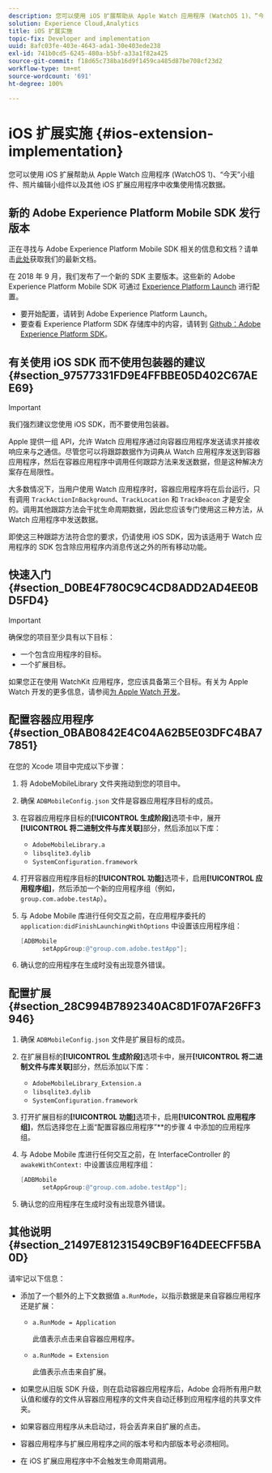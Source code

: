 ```yaml
---
description: 您可以使用 iOS 扩展帮助从 Apple Watch 应用程序 (WatchOS 1)、“今天”小组件、照片编辑小组件以及其他 iOS 扩展应用程序中收集使用情况数据。
solution: Experience Cloud,Analytics
title: iOS 扩展实施
topic-fix: Developer and implementation
uuid: 8afc03fe-403e-4643-ada1-30e403ede238
exl-id: 741b0cd5-6245-480a-b5bf-a33a1f82a425
source-git-commit: f18d65c738ba16d9f1459ca485d87be708cf23d2
workflow-type: tm+mt
source-wordcount: '691'
ht-degree: 100%

---
```


# iOS 扩展实施 {#ios-extension-implementation}

您可以使用 iOS 扩展帮助从 Apple Watch 应用程序 (WatchOS 1)、“今天”小组件、照片编辑小组件以及其他 iOS 扩展应用程序中收集使用情况数据。

## 新的 Adobe Experience Platform Mobile SDK 发行版本

正在寻找与 Adobe Experience Platform Mobile SDK 相关的信息和文档？请单击[此处](https://aep-sdks.gitbook.io/docs/)获取我们的最新文档。

在 2018 年 9 月，我们发布了一个新的 SDK 主要版本。这些新的 Adobe Experience Platform Mobile SDK 可通过 [Experience Platform Launch](https://www.adobe.com/cn/experience-platform/launch.html) 进行配置。

* 要开始配置，请转到 Adobe Experience Platform Launch。
* 要查看 Experience Platform SDK 存储库中的内容，请转到 [Github：Adobe Experience Platform SDK](https://github.com/Adobe-Marketing-Cloud/acp-sdks)。

## 有关使用 iOS SDK 而不使用包装器的建议 {#section_97577331FD9E4FFBBE05D402C67AEE69}

>[!IMPORTANT]
>
>我们强烈建议您使用 iOS SDK，而不要使用包装器。

Apple 提供一组 API，允许 Watch 应用程序通过向容器应用程序发送请求并接收响应来与之通信。尽管您可以将跟踪数据作为词典从 Watch 应用程序发送到容器应用程序，然后在容器应用程序中调用任何跟踪方法来发送数据，但是这种解决方案存在局限性。

大多数情况下，当用户使用 Watch 应用程序时，容器应用程序将在后台运行，只有调用 `TrackActionInBackground`、`TrackLocation` 和 `TrackBeacon` 才是安全的。调用其他跟踪方法会干扰生命周期数据，因此您应该专门使用这三种方法，从 Watch 应用程序中发送数据。

即使这三种跟踪方法符合您的要求，仍请使用 iOS SDK，因为该适用于 Watch 应用程序的 SDK 包含除应用程序内消息传送之外的所有移动功能。

## 快速入门 {#section_D0BE4F780C9C4CD8ADD2AD4EE0BD5FD4}

>[!IMPORTANT]
>
>确保您的项目至少具有以下目标：
>
>* 一个包含应用程序的目标。
>* 一个扩展目标。
>


如果您正在使用 WatchKit 应用程序，您应该具备第三个目标。有关为 Apple Watch 开发的更多信息，请参阅[为 Apple Watch 开发](https://developer.apple.com/library/ios/documentation/General/Conceptual/WatchKitProgrammingGuide/index.html#//apple_ref/doc/uid/TP40014969-CH8-SW1)。

## 配置容器应用程序 {#section_0BAB0842E4C04A62B5E03DFC4BA77851}

在您的 Xcode 项目中完成以下步骤：

1. 将 AdobeMobileLibrary 文件夹拖动到您的项目中。
1. 确保 `ADBMobileConfig.json` 文件是容器应用程序目标的成员。
1. 在容器应用程序目标的&#x200B;**[!UICONTROL 生成阶段]**&#x200B;选项卡中，展开&#x200B;**[!UICONTROL 将二进制文件与库关联]**&#x200B;部分，然后添加以下库：

   * `AdobeMobileLibrary.a`
   * `libsqlite3.dylib`
   * `SystemConfiguration.framework`

1. 打开容器应用程序目标的&#x200B;**[!UICONTROL 功能]**&#x200B;选项卡，启用&#x200B;**[!UICONTROL 应用程序组]**，然后添加一个新的应用程序组（例如，`group.com.adobe.testAp`）。

1. 与 Adobe Mobile 库进行任何交互之前，在应用程序委托的 `application:didFinishLaunchingWithOptions` 中设置该应用程序组：

   ```objective-c
   [ADBMobile 
         setAppGroup:@"group.com.adobe.testApp"];
   ```

1. 确认您的应用程序在生成时没有出现意外错误。

## 配置扩展 {#section_28C994B7892340AC8D1F07AF26FF3946}

1. 确保 `ADBMobileConfig.json` 文件是扩展目标的成员。
1. 在扩展目标的&#x200B;**[!UICONTROL 生成阶段]**&#x200B;选项卡中，展开&#x200B;**[!UICONTROL 将二进制文件与库关联]**&#x200B;部分，然后添加以下库：

   * `AdobeMobileLibrary_Extension.a`
   * `libsqlite3.dylib`
   * `SystemConfiguration.framework`

1. 打开扩展目标的&#x200B;**[!UICONTROL 功能]**&#x200B;选项卡，启用&#x200B;**[!UICONTROL 应用程序组]**，然后选择您在上面“配置容器应用程序”**&#x200B;的步骤 4 中添加的应用程序组。

1. 与 Adobe Mobile 库进行任何交互之前，在 InterfaceController 的 `awakeWithContext:` 中设置该应用程序组：

   ```objective-c
   [ADBMobile 
         setAppGroup:@"group.com.adobe.testApp"];
   ```

1. 确认您的应用程序在生成时没有出现意外错误。

## 其他说明 {#section_21497E81231549CB9F164DEECFF5BA0D}

请牢记以下信息：

* 添加了一个额外的上下文数据值 `a.RunMode`，以指示数据是来自容器应用程序还是扩展：

   * `a.RunMode = Application`

      此值表示点击来自容器应用程序。
   * `a.RunMode = Extension`

      此值表示点击来自扩展。

* 如果您从旧版 SDK 升级，则在启动容器应用程序后，Adobe 会将所有用户默认值和缓存的文件从容器应用程序的文件夹自动迁移到应用程序组的共享文件夹。
* 如果容器应用程序从未启动过，将会丢弃来自扩展的点击。
* 容器应用程序与扩展应用程序之间的版本号和内部版本号必须相同。
* 在 iOS 扩展应用程序中不会触发生命周期调用。
